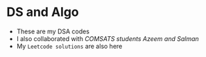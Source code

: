 # DS and Algo
* These are my DSA codes
* I also collaborated with _COMSATS students Azeem and Salman_
* My `Leetcode solutions` are also here

